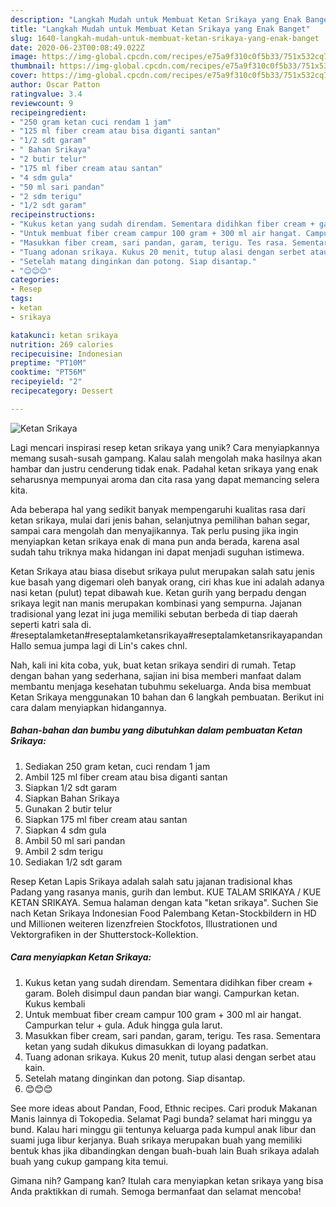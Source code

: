 ```yaml
---
description: "Langkah Mudah untuk Membuat Ketan Srikaya yang Enak Banget"
title: "Langkah Mudah untuk Membuat Ketan Srikaya yang Enak Banget"
slug: 1640-langkah-mudah-untuk-membuat-ketan-srikaya-yang-enak-banget
date: 2020-06-23T00:08:49.022Z
image: https://img-global.cpcdn.com/recipes/e75a9f310c0f5b33/751x532cq70/ketan-srikaya-foto-resep-utama.jpg
thumbnail: https://img-global.cpcdn.com/recipes/e75a9f310c0f5b33/751x532cq70/ketan-srikaya-foto-resep-utama.jpg
cover: https://img-global.cpcdn.com/recipes/e75a9f310c0f5b33/751x532cq70/ketan-srikaya-foto-resep-utama.jpg
author: Oscar Patton
ratingvalue: 3.4
reviewcount: 9
recipeingredient:
- "250 gram ketan cuci rendam 1 jam"
- "125 ml fiber cream atau bisa diganti santan"
- "1/2 sdt garam"
- " Bahan Srikaya"
- "2 butir telur"
- "175 ml fiber cream atau santan"
- "4 sdm gula"
- "50 ml sari pandan"
- "2 sdm terigu"
- "1/2 sdt garam"
recipeinstructions:
- "Kukus ketan yang sudah direndam. Sementara didihkan fiber cream + garam. Boleh disimpul daun pandan biar wangi. Campurkan ketan. Kukus kembali"
- "Untuk membuat fiber cream campur 100 gram + 300 ml air hangat. Campurkan telur + gula. Aduk hingga gula larut."
- "Masukkan fiber cream, sari pandan, garam, terigu. Tes rasa. Sementara ketan yang sudah dikukus dimasukkan di loyang padatkan."
- "Tuang adonan srikaya. Kukus 20 menit, tutup alasi dengan serbet atau kain."
- "Setelah matang dinginkan dan potong. Siap disantap."
- "😊😊😊"
categories:
- Resep
tags:
- ketan
- srikaya

katakunci: ketan srikaya 
nutrition: 269 calories
recipecuisine: Indonesian
preptime: "PT10M"
cooktime: "PT56M"
recipeyield: "2"
recipecategory: Dessert

---
```



![Ketan Srikaya](https://img-global.cpcdn.com/recipes/e75a9f310c0f5b33/751x532cq70/ketan-srikaya-foto-resep-utama.jpg)

Lagi mencari inspirasi resep ketan srikaya yang unik? Cara menyiapkannya memang susah-susah gampang. Kalau salah mengolah maka hasilnya akan hambar dan justru cenderung tidak enak. Padahal ketan srikaya yang enak seharusnya mempunyai aroma dan cita rasa yang dapat memancing selera kita.

Ada beberapa hal yang sedikit banyak mempengaruhi kualitas rasa dari ketan srikaya, mulai dari jenis bahan, selanjutnya pemilihan bahan segar, sampai cara mengolah dan menyajikannya. Tak perlu pusing jika ingin menyiapkan ketan srikaya enak di mana pun anda berada, karena asal sudah tahu triknya maka hidangan ini dapat menjadi suguhan istimewa.

Ketan Srikaya atau biasa disebut srikaya pulut merupakan salah satu jenis kue basah yang digemari oleh banyak orang, ciri khas kue ini adalah adanya nasi ketan (pulut) tepat dibawah kue. Ketan gurih yang berpadu dengan srikaya legit nan manis merupakan kombinasi yang sempurna. Jajanan tradisional yang lezat ini juga memiliki sebutan berbeda di tiap daerah seperti katri sala di. #reseptalamketan#reseptalamketansrikaya#reseptalamketansrikayapandan Hallo semua jumpa lagi di Lin&#39;s cakes chnl.


Nah, kali ini kita coba, yuk, buat ketan srikaya sendiri di rumah. Tetap dengan bahan yang sederhana, sajian ini bisa memberi manfaat dalam membantu menjaga kesehatan tubuhmu sekeluarga. Anda bisa membuat Ketan Srikaya menggunakan 10 bahan dan 6 langkah pembuatan. Berikut ini cara dalam menyiapkan hidangannya.

<!--inarticleads1-->

##### Bahan-bahan dan bumbu yang dibutuhkan dalam pembuatan Ketan Srikaya:

1. Sediakan 250 gram ketan, cuci rendam 1 jam
1. Ambil 125 ml fiber cream atau bisa diganti santan
1. Siapkan 1/2 sdt garam
1. Siapkan  Bahan Srikaya
1. Gunakan 2 butir telur
1. Siapkan 175 ml fiber cream atau santan
1. Siapkan 4 sdm gula
1. Ambil 50 ml sari pandan
1. Ambil 2 sdm terigu
1. Sediakan 1/2 sdt garam


Resep Ketan Lapis Srikaya adalah salah satu jajanan tradisional khas Padang yang rasanya manis, gurih dan lembut. KUE TALAM SRIKAYA / KUE KETAN SRIKAYA. Semua halaman dengan kata &#34;ketan srikaya&#34;. Suchen Sie nach Ketan Srikaya Indonesian Food Palembang Ketan-Stockbildern in HD und Millionen weiteren lizenzfreien Stockfotos, Illustrationen und Vektorgrafiken in der Shutterstock-Kollektion. 

<!--inarticleads2-->

##### Cara menyiapkan Ketan Srikaya:

1. Kukus ketan yang sudah direndam. Sementara didihkan fiber cream + garam. Boleh disimpul daun pandan biar wangi. Campurkan ketan. Kukus kembali
1. Untuk membuat fiber cream campur 100 gram + 300 ml air hangat. Campurkan telur + gula. Aduk hingga gula larut.
1. Masukkan fiber cream, sari pandan, garam, terigu. Tes rasa. Sementara ketan yang sudah dikukus dimasukkan di loyang padatkan.
1. Tuang adonan srikaya. Kukus 20 menit, tutup alasi dengan serbet atau kain.
1. Setelah matang dinginkan dan potong. Siap disantap.
1. 😊😊😊


See more ideas about Pandan, Food, Ethnic recipes. Cari produk Makanan Manis lainnya di Tokopedia. Selamat Pagi bunda? selamat hari minggu ya bund. Kalau hari minggu gii tentunya keluarga pada kumpul anak libur dan suami juga libur kerjanya. Buah srikaya merupakan buah yang memiliki bentuk khas jika dibandingkan dengan buah-buah lain Buah srikaya adalah buah yang cukup gampang kita temui. 

Gimana nih? Gampang kan? Itulah cara menyiapkan ketan srikaya yang bisa Anda praktikkan di rumah. Semoga bermanfaat dan selamat mencoba!
